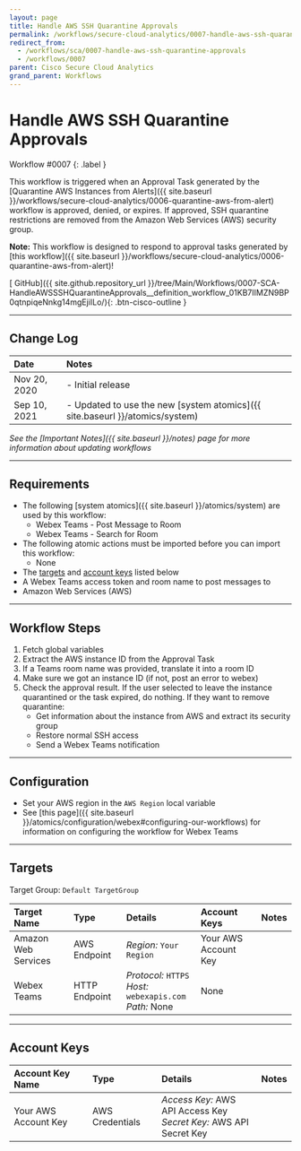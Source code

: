 ```yaml
---
layout: page
title: Handle AWS SSH Quarantine Approvals
permalink: /workflows/secure-cloud-analytics/0007-handle-aws-ssh-quarantine-approvals
redirect_from:
  - /workflows/sca/0007-handle-aws-ssh-quarantine-approvals
  - /workflows/0007
parent: Cisco Secure Cloud Analytics
grand_parent: Workflows
---
```


# Handle AWS SSH Quarantine Approvals
<div markdown="1">
Workflow #0007
{: .label }
</div>

This workflow is triggered when an Approval Task generated by the [Quarantine AWS Instances from Alerts]({{ site.baseurl }}/workflows/secure-cloud-analytics/0006-quarantine-aws-from-alert) workflow is approved, denied, or expires. If approved, SSH quarantine restrictions are removed from the Amazon Web Services (AWS) security group.

**Note:** This workflow is designed to respond to approval tasks generated by [this workflow]({{ site.baseurl }}/workflows/secure-cloud-analytics/0006-quarantine-aws-from-alert)!

[<i class="fab fa-github mr-1"></i> GitHub]({{ site.github.repository_url }}/tree/Main/Workflows/0007-SCA-HandleAWSSSHQuarantineApprovals__definition_workflow_01KB7IIMZN9BP0qtnpiqeNnkg14mgEjiILo/){: .btn-cisco-outline }

---

## Change Log

| Date | Notes |
|:-----|:------|
| Nov 20, 2020 | - Initial release |
| Sep 10, 2021 | - Updated to use the new [system atomics]({{ site.baseurl }}/atomics/system) |

_See the [Important Notes]({{ site.baseurl }}/notes) page for more information about updating workflows_

---

## Requirements
* The following [system atomics]({{ site.baseurl }}/atomics/system) are used by this workflow:
	* Webex Teams - Post Message to Room
	* Webex Teams - Search for Room
* The following atomic actions must be imported before you can import this workflow:
	* None
* The [targets](#targets) and [account keys](#account-keys) listed below
* A Webex Teams access token and room name to post messages to
* Amazon Web Services (AWS)

---

## Workflow Steps
1. Fetch global variables
1. Extract the AWS instance ID from the Approval Task
1. If a Teams room name was provided, translate it into a room ID
1. Make sure we got an instance ID (if not, post an error to webex)
1. Check the approval result. If the user selected to leave the instance quarantined or the task expired, do nothing. If they want to remove quarantine:
	* Get information about the instance from AWS and extract its security group
	* Restore normal SSH access
	* Send a Webex Teams notification

---

## Configuration
* Set your AWS region in the `AWS Region` local variable
* See [this page]({{ site.baseurl }}/atomics/configuration/webex#configuring-our-workflows) for information on configuring the workflow for Webex Teams

---

## Targets
Target Group: `Default TargetGroup`

| Target Name | Type | Details | Account Keys | Notes |
|:------------|:-----|:--------|:-------------|:------|
| Amazon Web Services | AWS Endpoint | _Region:_ `Your Region`<br /> | Your AWS Account Key | |
| Webex Teams | HTTP Endpoint | _Protocol:_ `HTTPS`<br />_Host:_ `webexapis.com`<br />_Path:_ None | None | |

---

## Account Keys

| Account Key Name | Type | Details | Notes |
|:-----------------|:-----|:--------|:------|
| Your AWS Account Key | AWS Credentials | _Access Key:_ AWS API Access Key<br />_Secret Key:_ AWS API Secret Key | |
